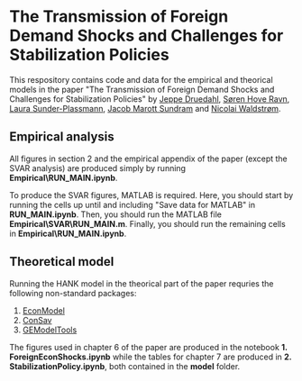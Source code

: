 # The Transmission of Foreign Demand Shocks and Challenges for Stabilization Policies

This respository contains code and data for the empirical and theorical models in the paper "The Transmission of Foreign Demand Shocks and Challenges for Stabilization Policies" by [Jeppe Druedahl](https://sites.google.com/view/jeppe-druedahl/), [Søren Hove Ravn](https://sites.google.com/site/sorenhoveravn/), [Laura Sunder-Plassmann](https://sites.google.com/site/lsunderplassmann/), [Jacob Marott Sundram](https://sundram.dk/) and [Nicolai Waldstrøm](https://nwaldstrom.github.io/).

## Empirical analysis

All figures in section 2 and the empirical appendix of the paper (except the SVAR analysis) are produced simply by running **Empirical\RUN_MAIN.ipynb**.

To produce the SVAR figures, MATLAB is required. Here, you should start by running the cells up until and including "Save data for MATLAB" in **RUN_MAIN.ipynb**. Then, you should run the MATLAB file **Empirical\SVAR\RUN_MAIN.m**. Finally, you should run the remaining cells in **Empirical\RUN_MAIN.ipynb**.

## Theoretical model

Running the HANK model in the theorical part of the paper requries the following non-standard packages:
1. [EconModel](https://github.com/NumEconCopenhagen/EconModel)
2. [ConSav](https://github.com/NumEconCopenhagen/ConsumptionSaving)
3. [GEModelTools](https://github.com/NumEconCopenhagen/GEModelTools)

The figures used in chapter 6 of the paper are produced in the notebook **1. ForeignEconShocks.ipynb** while the tables for chapter 7 are produced in **2. StabilizationPolicy.ipynb**, both contained in the **model** folder. 

